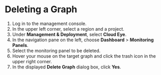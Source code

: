 # Deleting a Graph<a name="EN-US_TOPIC_0084572251"></a>

1.  Log in to the management console.
2.  In the upper left corner, select a region and a project.
3.  Under  **Management & Deployment**, select  **Cloud Eye**.
4.  In the navigation pane on the left, choose  **Dashboard**  \>  **Monitoring Panels**.
5.  Select the monitoring panel to be deleted.
6.  Hover your mouse on the target graph and click the trash icon in the upper right corner.
7.  In the displayed  **Delete Graph**  dialog box, click  **Yes**.

